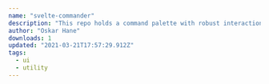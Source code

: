 ```yaml
---
name: "svelte-commander"
description: "This repo holds a command palette with robust interactions and predictable behavior backed by a finite state machine. A command palette (or command bar) is a user interface that receives user input and presents the user with a list of matching commands and executes the command the user chooses."
author: "Oskar Hane"
downloads: 1
updated: "2021-03-21T17:57:29.912Z"
tags: 
  - ui
  - utility
---
```

